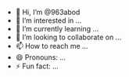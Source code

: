 - 👋 Hi, I’m @963abod
- 👀 I’m interested in ...
- 🌱 I’m currently learning ...
- 💞️ I’m looking to collaborate on ...
- 📫 How to reach me ...
- 😄 Pronouns: ...
- ⚡ Fun fact: ...

<!---
963abod/963abod is a ✨ special ✨ repository because its `README.md` (this file) appears on your GitHub profile.
You can click the Preview link to take a look at your changes.
--->
